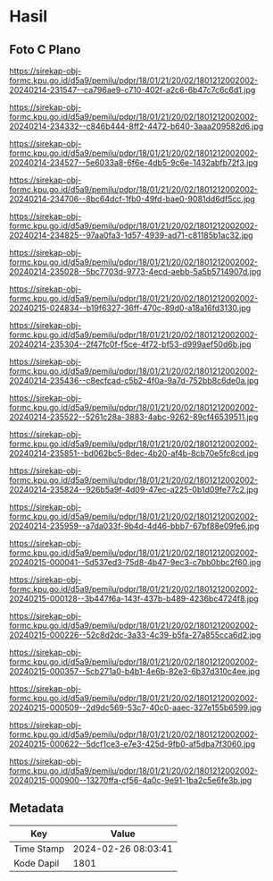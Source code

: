 # Hasil

## Foto C Plano

https://sirekap-obj-formc.kpu.go.id/d5a9/pemilu/pdpr/18/01/21/20/02/1801212002002-20240214-231547--ca796ae9-c710-402f-a2c6-6b47c7c6c6d1.jpg

https://sirekap-obj-formc.kpu.go.id/d5a9/pemilu/pdpr/18/01/21/20/02/1801212002002-20240214-234332--c846b444-8ff2-4472-b640-3aaa209582d6.jpg

https://sirekap-obj-formc.kpu.go.id/d5a9/pemilu/pdpr/18/01/21/20/02/1801212002002-20240214-234527--5e6033a8-6f6e-4db5-9c6e-1432abfb72f3.jpg

https://sirekap-obj-formc.kpu.go.id/d5a9/pemilu/pdpr/18/01/21/20/02/1801212002002-20240214-234706--8bc64dcf-1fb0-49fd-bae0-9081dd6df5cc.jpg

https://sirekap-obj-formc.kpu.go.id/d5a9/pemilu/pdpr/18/01/21/20/02/1801212002002-20240214-234825--97aa0fa3-1d57-4939-ad71-c81185b1ac32.jpg

https://sirekap-obj-formc.kpu.go.id/d5a9/pemilu/pdpr/18/01/21/20/02/1801212002002-20240214-235028--5bc7703d-9773-4ecd-aebb-5a5b5714907d.jpg

https://sirekap-obj-formc.kpu.go.id/d5a9/pemilu/pdpr/18/01/21/20/02/1801212002002-20240215-024834--b19f6327-36ff-470c-89d0-a18a16fd3130.jpg

https://sirekap-obj-formc.kpu.go.id/d5a9/pemilu/pdpr/18/01/21/20/02/1801212002002-20240214-235304--2f47fc0f-f5ce-4f72-bf53-d999aef50d6b.jpg

https://sirekap-obj-formc.kpu.go.id/d5a9/pemilu/pdpr/18/01/21/20/02/1801212002002-20240214-235436--c8ecfcad-c5b2-4f0a-9a7d-752bb8c6de0a.jpg

https://sirekap-obj-formc.kpu.go.id/d5a9/pemilu/pdpr/18/01/21/20/02/1801212002002-20240214-235522--5261c28a-3883-4abc-9262-89cf46539511.jpg

https://sirekap-obj-formc.kpu.go.id/d5a9/pemilu/pdpr/18/01/21/20/02/1801212002002-20240214-235851--bd062bc5-8dec-4b20-af4b-8cb70e5fc8cd.jpg

https://sirekap-obj-formc.kpu.go.id/d5a9/pemilu/pdpr/18/01/21/20/02/1801212002002-20240214-235824--926b5a9f-4d09-47ec-a225-0b1d09fe77c2.jpg

https://sirekap-obj-formc.kpu.go.id/d5a9/pemilu/pdpr/18/01/21/20/02/1801212002002-20240214-235959--a7da033f-9b4d-4d46-bbb7-67bf88e09fe6.jpg

https://sirekap-obj-formc.kpu.go.id/d5a9/pemilu/pdpr/18/01/21/20/02/1801212002002-20240215-000041--5d537ed3-75d8-4b47-9ec3-c7bb0bbc2f60.jpg

https://sirekap-obj-formc.kpu.go.id/d5a9/pemilu/pdpr/18/01/21/20/02/1801212002002-20240215-000128--3b447f6a-143f-437b-b489-4236bc4724f8.jpg

https://sirekap-obj-formc.kpu.go.id/d5a9/pemilu/pdpr/18/01/21/20/02/1801212002002-20240215-000226--52c8d2dc-3a33-4c39-b5fa-27a855cca6d2.jpg

https://sirekap-obj-formc.kpu.go.id/d5a9/pemilu/pdpr/18/01/21/20/02/1801212002002-20240215-000357--5cb271a0-b4b1-4e6b-82e3-6b37d310c4ee.jpg

https://sirekap-obj-formc.kpu.go.id/d5a9/pemilu/pdpr/18/01/21/20/02/1801212002002-20240215-000509--2d9dc569-53c7-40c0-aaec-327e155b6599.jpg

https://sirekap-obj-formc.kpu.go.id/d5a9/pemilu/pdpr/18/01/21/20/02/1801212002002-20240215-000622--5dcf1ce3-e7e3-425d-9fb0-af5dba7f3060.jpg

https://sirekap-obj-formc.kpu.go.id/d5a9/pemilu/pdpr/18/01/21/20/02/1801212002002-20240215-000900--13270ffa-cf56-4a0c-9e91-1ba2c5e6fe3b.jpg


## Metadata

| Key        | Value               |
| ---------- | ------------------- |
| Time Stamp | 2024-02-26 08:03:41 |
| Kode Dapil | 1801                |



